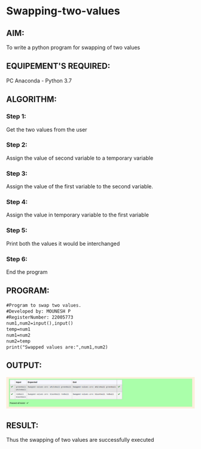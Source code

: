 # Swapping-two-values
## AIM:
To write a python program for swapping of two values
## EQUIPEMENT'S REQUIRED: 
PC
Anaconda - Python 3.7
## ALGORITHM: 
### Step 1:
Get the two values from the user
### Step 2: 
Assign the value of second variable to a temporary variable 
### Step 3: 
Assign the value of the first variable to the second variable.
### Step 4:  
Assign the value in temporary variable to the first variable
### Step 5: 
Print both the values it would be interchanged
### Step 6: 
End the program
## PROGRAM:
```
#Program to swap two values.
#Developed by: MOUNESH P
#RegisterNumber: 22005773
num1,num2=input(),input()
temp=num1
num1=num2
num2=temp
print("Swapped values are:",num1,num2)
```
## OUTPUT:
!["OUTPUT"](/Swapping.png)




## RESULT:
Thus the swapping of two values are successfully executed



